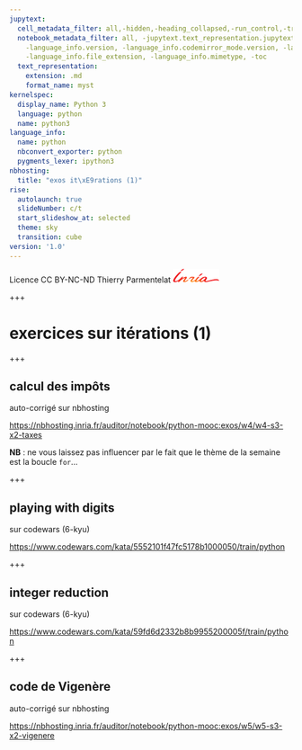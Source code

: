 ```yaml
---
jupytext:
  cell_metadata_filter: all,-hidden,-heading_collapsed,-run_control,-trusted
  notebook_metadata_filter: all, -jupytext.text_representation.jupytext_version, -jupytext.text_representation.format_version,
    -language_info.version, -language_info.codemirror_mode.version, -language_info.codemirror_mode,
    -language_info.file_extension, -language_info.mimetype, -toc
  text_representation:
    extension: .md
    format_name: myst
kernelspec:
  display_name: Python 3
  language: python
  name: python3
language_info:
  name: python
  nbconvert_exporter: python
  pygments_lexer: ipython3
nbhosting:
  title: "exos it\xE9rations (1)"
rise:
  autolaunch: true
  slideNumber: c/t
  start_slideshow_at: selected
  theme: sky
  transition: cube
version: '1.0'
---
```


<div class="licence">
<span>Licence CC BY-NC-ND</span>
<span>Thierry Parmentelat</span>
<span><img src="media/inria-25-alpha.png" /></span>
</div>

+++

# exercices sur itérations (1)

+++

## calcul des impôts

auto-corrigé sur nbhosting

https://nbhosting.inria.fr/auditor/notebook/python-mooc:exos/w4/w4-s3-x2-taxes

**NB** : ne vous laissez pas influencer par le fait que le thème de la semaine est la boucle `for`…

+++

## playing with digits

sur codewars (6-kyu)

https://www.codewars.com/kata/5552101f47fc5178b1000050/train/python

+++

## integer reduction

sur codewars (6-kyu)

https://www.codewars.com/kata/59fd6d2332b8b9955200005f/train/python

+++

## code de Vigenère

auto-corrigé sur nbhosting

https://nbhosting.inria.fr/auditor/notebook/python-mooc:exos/w5/w5-s3-x2-vigenere
